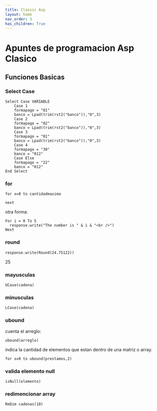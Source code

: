 ```yaml
---
title: Classic Asp
layout: home
nav_order: 3
has_children: True
---
```


# Apuntes de programacion Asp Clasico

## Funciones Basicas

### Select Case

```
Select Case VARIABLE
    Case 1
    formapago = "01"
    banco = Lpad(trim(rst2("banco")),"0",3)
    Case 2
    formapago = "02"
    banco = Lpad(trim(rst2("banco")),"0",3)
    Case 3
    formapago = "01"
    banco = Lpad(trim(rst2("banco")),"0",3)
    Case 4
    formapago = "30"	
    banco = "012"
    Case Else
    formapago = "22"
    banco = "012"
End Select
```
### for

```
for x=0 to cantidadmaxima
 
next 
```

otra forma:

```
For i = 0 To 5
  response.write("The number is " & i & "<br />")
Next
```

### round

```
response.write(Round(24.75122))
```

25 

### mayusculas

```
UCase(cadena)
```

### minusculas 

```
LCase(cadena)
```

### ubound 

cuenta el arreglo:

```
ubound(arreglo)
```

indica la cantidad de elementos que estan dentro de una matriz o array.

```
for x=0 to ubound(prestamos,2)
```
### valida elemento null

```vbnet
isNull(elemento)
```

### redimencionar array

```vbnet
ReDim cadenas(10)
```

